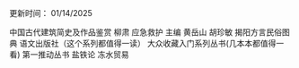 更新时间： 01/14/2025

中国古代建筑简史及作品鉴赏 柳肃
应急救护 主编 黄岳山 胡珍敏
揭阳方言民俗图典 语文出版社（这个系列都值得一读）
大众收藏入门系列丛书(几本本都值得一看)
第一推动丛书
盐铁论
冻水贸易

